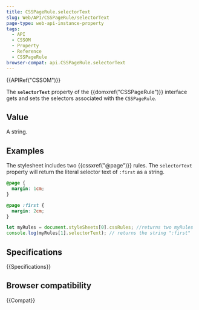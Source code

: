 ```yaml
---
title: CSSPageRule.selectorText
slug: Web/API/CSSPageRule/selectorText
page-type: web-api-instance-property
tags:
  - API
  - CSSOM
  - Property
  - Reference
  - CSSPageRule
browser-compat: api.CSSPageRule.selectorText
---
```


{{APIRef("CSSOM")}}

The **`selectorText`** property of the {{domxref("CSSPageRule")}} interface gets and sets the selectors associated with the `CSSPageRule`.

## Value

A string.

## Examples

The stylesheet includes two {{cssxref("@page")}} rules. The `selectorText` property will return the literal selector text of `:first` as a string.

```css
@page {
  margin: 1cm;
}

@page :first {
  margin: 2cm;
}
```

```js
let myRules = document.styleSheets[0].cssRules; //returns two myRules
console.log(myRules[1].selectorText); // returns the string ":first"
```

## Specifications

{{Specifications}}

## Browser compatibility

{{Compat}}
